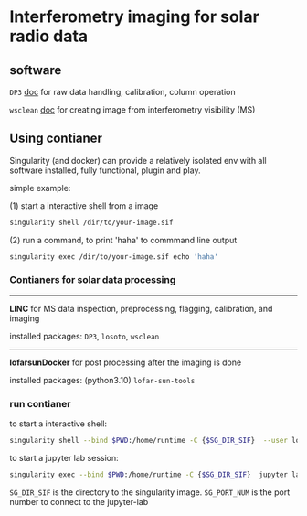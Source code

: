# Interferometry imaging for solar radio data

## software

`DP3` [doc](https://dp3.readthedocs.io/en/latest/) for raw data handling, calibration, column operation

`wsclean` [doc](https://wsclean.readthedocs.io/en/latest/) for creating image from interferometry visibility (MS)

## Using contianer

Singularity (and docker) can provide a relatively isolated env with all software installed, fully functional, plugin and play.

simple example:

(1) start a interactive shell from a image
```bash
singularity shell /dir/to/your-image.sif
```

(2) run a command, to print 'haha' to commmand line output
```bash
singularity exec /dir/to/your-image.sif echo 'haha'
```

### Contianers for solar data processing

----------
**LINC** for MS data inspection, preprocessing, flagging, calibration, and imaging

installed packages: `DP3`, `losoto`, `wsclean`

----------
**lofarsunDocker** for post processing after the imaging is done

installed packages: (python3.10) `lofar-sun-tools`


### run contianer 

to start a interactive shell:

```bash
singularity shell --bind $PWD:/home/runtime -C {$SG_DIR_SIF}  --user lofarsun
```

to start a jupyter lab session:
```bash
singularity exec --bind $PWD:/home/runtime -C {$SG_DIR_SIF}  jupyter lab --notebook-dir=/home/lofarsun --no-browser --port={$SG_PORT_NUM} --ip=0.0.0.0  --user lofarsun
```

`SG_DIR_SIF` is the directory to the singularity image.
`SG_PORT_NUM` is the port number to connect to the jupyter-lab
